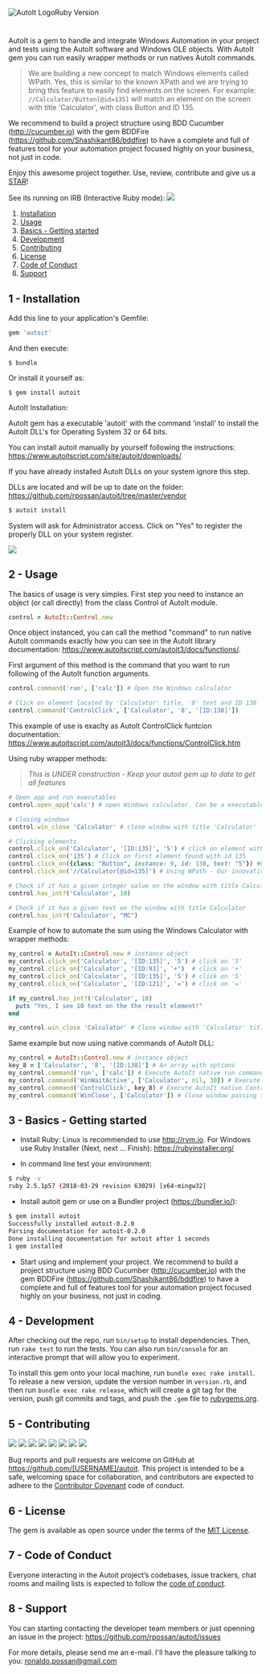 ![AutoIt Logo](https://www.autoitscript.com/images/logo_autoit_210x72@2x.png "AutoIt Logo")Ruby Version

#
AutoIt is a gem to handle and integrate Windows Automation in your project and tests using the AutoIt software and Windows OLE
objects. With AutoIt gem you can run easily wrapper methods or run natives AutoIt commands.

>We are building a new concept to match Windows elements called WPath. Yes, this is similar to the known XPath and we are
trying to bring this feature to easily find elements on the screen. For example: `//Calculator/Button[@id=135]` will match an
element on the screen with title 'Calculator', with class Button and ID 135.

We recommend to build a project structure using BDD Cucumber (http://cucumber.io) with the gem BDDFire (https://github.com/Shashikant86/bddfire) to have a complete and full of features tool for your automation project focused highly on your business, not just in code.

Enjoy this awesome project together. Use, review, contribute and give us a <a class="github-button" href="https://github.com/rpossan/autoit" data-icon="octicon-star" aria-label="Star rpossan/autoit on GitHub">STAR</a>!

See its running on IRB (Interactive Ruby mode):
![](https://github.com/rpossan/files/blob/master/autoit/autoit_irb.gif)

1. [Installation](#1---installation)
2. [Usage](#2---usage)
3. [Basics - Getting started](#3---basics---getting-started)
4. [Development](#4---development)
5. [Contributing](#5---contributing)
6. [License](#6---license)
7. [Code of Conduct](#7---code-of-conduct)
8. [Support](#8---support)

## 1 - Installation

Add this line to your application's Gemfile:

```ruby
gem 'autoit'
```

And then execute:

    $ bundle

Or install it yourself as:

    $ gem install autoit

AutoIt Installation:

AutoIt gem has a executable 'autoit' with the command 'install' to install the AutoIt DLL's for Operating System 32 or 64 bits.

You can install autoit manually by yourself following the instructions: https://www.autoitscript.com/site/autoit/downloads/

If you have already installed AutoIt DLLs on your system ignore this step.

DLLs are located and will be up to date on the folder: https://github.com/rpossan/autoit/tree/master/vendor

```sh
$ autoit install
```

System will ask for Administrator access. Click on "Yes" to register the properly DLL on your system register.

![](https://github.com/rpossan/files/blob/master/autoit/autoit_install.gif)

## 2 - Usage

The basics of usage is very simples.
First step you need to instance an object (or call directly) from the class Control of AutoIt module.

```ruby
control = AutoIt::Control.new
```

Once object instanced, you can call the method "command" to run native AutoIt commands exactly how you can see in the
AutoIt library documentation: https://www.autoitscript.com/autoit3/docs/functions/.

First argument of this method is the command that you want to run following of the  AutoIt function arguments.

```ruby
control.command('run', ['calc']) # Open the Windows calculator

# Click on element located by 'Calculator' title, '8' text and ID 138
control.command('ControlClick', ['Calculator', '8', '[ID:138]'])
```
This example of use is exaclty as AutoIt ControlClick funtcion documentation: https://www.autoitscript.com/autoit3/docs/functions/ControlClick.htm

Using ruby wrapper methods:

>_This is UNDER construction - Keep your autoit gem up to date to get all features_
```ruby
# Open app and run executables
control.open_app('calc') # open Windows calculator. Can be a executable or path to an .exe file

# Closing windows
control.win_close 'Calculator' # close window with title 'Calculator'

# Clicking elements
control.click_on('Calculator', '[ID:135]', '5') # click on element with window title 'Calculator', ID 135 and text '5'
control.click_on('135') # Click on first element found with id 135
control.click_on({class: "Button", instance: 9, id: 138, text: "5"}) #Using a hash of arguments
control.click_on('//Calculator[@id=135]') # Using WPath - Our innovative way to match elements by paths, similar to XPath for HTML

# Check if it has a given integer value on the window with title Calculator
control.has_int?('Calculator', 10)

# Check if it has a given text on the window with title Calculator
control.has_int?('Calculator', "MC")
```

Example of how to automate the sum using the Windows Calculator with wrapper methods:
```ruby
my_control = AutoIt::Control.new # instance object
my_control.click_on('Calculator', '[ID:135]', '5') # click on '5'
my_control.click_on('Calculator', '[ID:93]', '+')  # click on '+'
my_control.click_on('Calculator', '[ID:135]', '5') # click on '5'
my_control.click_on('Calculator', '[ID:121]', '=') # click on '='

if my_control.has_int?('Calculator', 10)
  puts "Yes, I see 10 text on the the result element!"
end

my_control.win_close 'Calculator' # Close window with 'Calculator' title
```

Same example but now using native commands of AutoIt DLL:
```ruby
my_control = AutoIt::Control.new # instance object
key_8 = ['Calculator', '8', '[ID:138]'] # An array with options
my_control.command('run', ['calc']) # Execute AutoIt native run command
my_control.command('WinWaitActive', ['Calculator', nil, 30]) # Execute AutoIt native WinWaitActive
my_control.command('ControlClick', key_8) # Execute AutoIt native ControlClick clicking with key_8 variable args
my_control.command('WinClose', ['Calculator']) # Close window passing the title
```

## 3 - Basics - Getting started

* Install Ruby: Linux is recommended to use http://rvm.io. For Windows use Ruby Installer (Next, next ... Finish): https://rubyinstaller.org/

* In command line test your environment:
```sh
$ ruby -v
ruby 2.5.1p57 (2018-03-29 revision 63029) [x64-mingw32]
```

* Install autoit gem or use on a Bundler project (https://bundler.io/):
```sh
$ gem install autoit
Successfully installed autoit-0.2.0
Parsing documentation for autoit-0.2.0
Done installing documentation for autoit after 1 seconds
1 gem installed
```

* Start using and implement your project. We recommend to build a project structure using BDD Cucumber (http://cucumber.io)
with the gem BDDFire (https://github.com/Shashikant86/bddfire) to have a complete and full of features tool for your
automation project focused highly on your business, not just in coding.

## 4 - Development

After checking out the repo, run `bin/setup` to install dependencies. Then, run `rake test` to run the tests. You can also run `bin/console` for an interactive prompt that will allow you to experiment.

To install this gem onto your local machine, run `bundle exec rake install`. To release a new version, update the version number in `version.rb`, and then run `bundle exec rake release`, which will create a git tag for the version, push git commits and tags, and push the `.gem` file to [rubygems.org](https://rubygems.org).

## 5 - Contributing

[![](https://sourcerer.io/fame/fabiosv/rpossan/autoit/images/0)](https://sourcerer.io/fame/fabiosv/rpossan/autoit/links/0)
[![](https://sourcerer.io/fame/fabiosv/rpossan/autoit/images/1)](https://sourcerer.io/fame/fabiosv/rpossan/autoit/links/1)
[![](https://sourcerer.io/fame/fabiosv/rpossan/autoit/images/2)](https://sourcerer.io/fame/fabiosv/rpossan/autoit/links/2)
[![](https://sourcerer.io/fame/fabiosv/rpossan/autoit/images/3)](https://sourcerer.io/fame/fabiosv/rpossan/autoit/links/3)
[![](https://sourcerer.io/fame/fabiosv/rpossan/autoit/images/4)](https://sourcerer.io/fame/fabiosv/rpossan/autoit/links/4)
[![](https://sourcerer.io/fame/fabiosv/rpossan/autoit/images/5)](https://sourcerer.io/fame/fabiosv/rpossan/autoit/links/5)
[![](https://sourcerer.io/fame/fabiosv/rpossan/autoit/images/6)](https://sourcerer.io/fame/fabiosv/rpossan/autoit/links/6)
[![](https://sourcerer.io/fame/fabiosv/rpossan/autoit/images/7)](https://sourcerer.io/fame/fabiosv/rpossan/autoit/links/7)

Bug reports and pull requests are welcome on GitHub at https://github.com/[USERNAME]/autoit. This project is intended to be a safe, welcoming space for collaboration, and contributors are expected to adhere to the [Contributor Covenant](http://contributor-covenant.org) code of conduct.

## 6 - License

The gem is available as open source under the terms of the [MIT License](https://opensource.org/licenses/MIT).

## 7 - Code of Conduct

Everyone interacting in the Autoit project’s codebases, issue trackers, chat rooms and mailing lists is expected to follow the [code of conduct](https://github.com/[USERNAME]/autoit/blob/master/CODE_OF_CONDUCT.md).


## 8 - Support
You can starting contacting the developer team members or just openning an issue in the project:
https://github.com/rpossan/autoit/issues

For more details, please send me an e-mail. I'll have the pleasure talking to you: ronaldo.possan@gmail.com